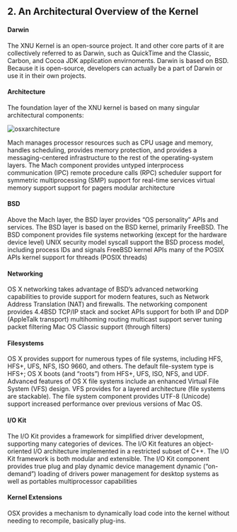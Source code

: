 ## 2. An Architectural Overview of the Kernel
#### Darwin

The XNU Kernel is an open-source project. It and other core parts of it are collectively referred to as Darwin, such as QuickTime and the Classic, Carbon, and Cocoa JDK application envirnoments. 
Darwin is based on BSD. Because it is open-source, developers can actually be a part of Darwin or use it in their own projects.

#### Architecture

The foundation layer of the XNU kernel is based on many singular architectural components:

![osxarchitecture](https://user-images.githubusercontent.com/67783955/174450164-1b4faf34-3d71-402f-a85a-0bffa8fd8cf3.gif)

Mach manages processor resources such as CPU usage and memory, handles scheduling, provides memory protection, and provides a messaging-centered infrastructure to the rest of the operating-system layers. The Mach component provides
untyped interprocess communication (IPC)
remote procedure calls (RPC)
scheduler support for symmetric multiprocessing (SMP)
support for real-time services
virtual memory support
support for pagers
modular architecture

#### BSD
Above the Mach layer, the BSD layer provides “OS personality” APIs and services. The BSD layer is based on the BSD kernel, primarily FreeBSD. The BSD component provides
file systems
networking (except for the hardware device level)
UNIX security model
syscall support
the BSD process model, including process IDs and signals
FreeBSD kernel APIs
many of the POSIX APIs
kernel support for threads (POSIX threads)

#### Networking
OS X networking takes advantage of BSD’s advanced networking capabilities to provide support for modern features, such as Network Address Translation (NAT) and firewalls. The networking component provides
4.4BSD TCP/IP stack and socket APIs
support for both IP and DDP (AppleTalk transport)
multihoming
routing
multicast support
server tuning
packet filtering
Mac OS Classic support (through filters)

#### Filesystems
OS X provides support for numerous types of file systems, including HFS, HFS+, UFS, NFS, ISO 9660, and others. The default file-system type is HFS+; OS X boots (and “roots”) from HFS+, UFS, ISO, NFS, and UDF. Advanced features of OS X file systems include an enhanced Virtual File System (VFS) design. VFS provides for a layered architecture (file systems are stackable). The file system component provides
UTF-8 (Unicode) support
increased performance over previous versions of Mac OS.

#### I/O Kit
The I/O Kit provides a framework for simplified driver development, supporting many categories of devices. The I/O Kit features an object-oriented I/O architecture implemented in a restricted subset of C++. The I/O Kit framework is both modular and extensible. The I/O Kit component provides
true plug and play
dynamic device management
dynamic (“on-demand”) loading of drivers
power management for desktop systems as well as portables
multiprocessor capabilities
#### Kernel Extensions
OSX provides a mechanism to dynamically load code into the kernel without needing to recompile, basically plug-ins.
